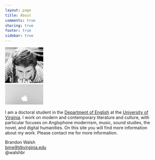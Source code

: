 ```yaml
---
layout: page
title: About
comments: true
sharing: true
footer: true
sidebar: true
---
```


<img class="right" width="25%" src="grey_me.jpg" title="Brandon Walsh">
<p>I am a doctoral student in the <a href="http://www.engl.virginia.edu">Department of English</a> at the <a href="http://www.virginia.edu">University of Virginia</a>. I work on modern and contemporary literature and culture, with particular focuses on Anglophone modernism, music, sound studies, the novel, and digital humanities. On this site you will find more information about my work. Please contact me for more information.</p> 

Brandon Walsh  
 <a href="mailto:bmw9t@virginia.edu">bmw9t@virginia.edu</a>  
@walshbr   